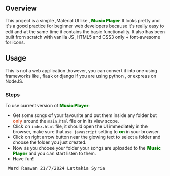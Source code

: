## Overview

This project is a simple ,Material UI like , <b style="color:green;font-weight:1000;">Music Player</b> It looks pretty and it's a good practice for beginner web developers because it's really easy to edit and at the same time it contains the basic functionality. It also has been built from scratch with vanilla JS ,HTML5 and CSS3 only + font-awesome for icons.

## Usage

This is not a web application ,however, you can convert it into one using frameworks like , flask or django if you are using python , or express on NodeJS.

### Steps

To use current version of <b style="color:green;font-weight:1000;">Music Player</b>:

- Get some songs of your favourite and put them inside any folder but <b style="color:#de5f35;">only</b> around the <code>main.html</code> file or in its view scope.
- Click on <code>index.html</code> file, it should open the UI immediately in the browser, make sure that <code>use javascript</code> setting to <b style="color:green;">on</b> in your browser.
- Click on right arrow button near the glowing text to select a folder and choose the folder you just created.
- Now as you choose your folder your songs are uploaded to the <b style="color:green;font-weight:1000;">Music Player</b> and you can start listen to them.
- Have fun!!

<pre> Ward Raawan 21/7/2024 Lattakia Syria</pre>
